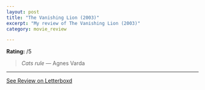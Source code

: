 ```yaml
---
layout: post
title: "The Vanishing Lion (2003)"
excerpt: "My review of The Vanishing Lion (2003)"
category: movie_review

---
```


**Rating:** /5

<blockquote><i>Cats rule</i> — Agnes Varda</blockquote>

<hr>

[See Review on Letterboxd](https://boxd.it/5fuYkP)

